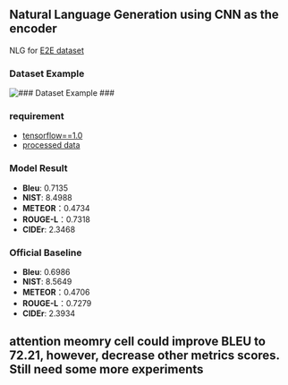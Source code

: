 ## Natural Language Generation using CNN as the encoder ##

NLG for [E2E dataset](http://www.macs.hw.ac.uk/InteractionLab/E2E/) 

### Dataset Example ###
![### Dataset Example ###](https://github.com/superthierry/NLG/blob/CNN_Encoder/example.png)

### requirement ###
- [tensorflow==1.0](https://github.com/tensorflow/tensorflow/tree/r1.0)
- [processed data](https://www.dropbox.com/s/6fdr5tjmbsios2e/raw_data.pickle?dl=0)

### Model Result ###
- **Bleu**: 0.7135
- **NIST**: 8.4988
- **METEOR**：0.4734
- **ROUGE-L**：0.7318
- **CIDEr**: 2.3468

### Official Baseline ###
- **Bleu**: 0.6986
- **NIST**: 8.5649
- **METEOR**：0.4706
- **ROUGE-L**：0.7279
- **CIDEr**: 2.3934

## attention meomry cell could improve BLEU to 72.21, however, decrease other metrics scores. Still need some more experiments ##





